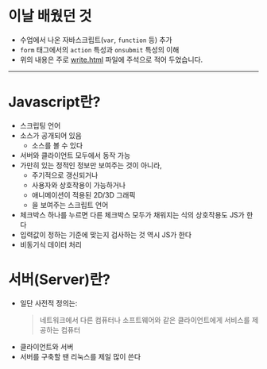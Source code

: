 # 이날 배웠던 것

- 수업에서 나온 자바스크립트(`var`, `function` 등) 추가
- `form` 태그에서의 `action` 특성과 `onsubmit` 특성의 이해
- 위의 내용은 주로 [write.html](/221011-_JAVA_AND_ETC/221011/write.html) 파일에 주석으로 적어 두었습니다.

---

# Javascript란?

- 스크립팅 언어
- 소스가 공개되어 있음
    - 소스를 볼 수 있다
- 서버와 클라이언트 모두에서 동작 가능
- 가만히 있는 정적인 정보만 보여주는 것이 아니라,
    - 주기적으로 갱신되거나
    - 사용자와 상호작용이 가능하거나
    - 애니메이션이 적용된 2D/3D 그래픽
    - 을 보여주는 스크립트 언어
- 체크박스 하나를 누르면 다른 체크박스 모두가 채워지는 식의 상호작용도 JS가 한다
- 입력값이 정하는 기준에 맞는지 검사하는 것 역시 JS가 한다
- 비동기식 데이터 처리

# 서버(Server)란?

- 일단 사전적 정의는:
    > 네트워크에서 다른 컴퓨터나 소프트웨어와 같은 클라이언트에게 서비스를 제공하는 컴퓨터
- 클라이언트와 서버
- 서버를 구축할 땐 리눅스를 제일 많이 쓴다
